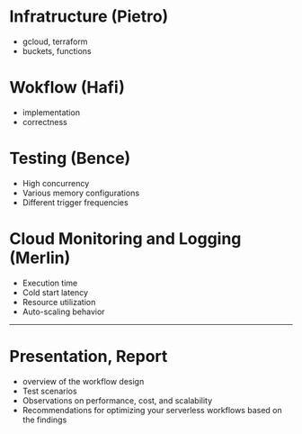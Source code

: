 # Infratructure (Pietro)
- gcloud, terraform
- buckets, functions

# Wokflow (Hafi)
- implementation
- correctness

# Testing (Bence)
- High concurrency
- Various memory configurations
- Different trigger frequencies

# Cloud Monitoring and Logging (Merlin)
- Execution time
- Cold start latency
- Resource utilization
- Auto-scaling behavior

---

# Presentation, Report
- overview of the workflow design
- Test scenarios
- Observations on performance, cost, and scalability
- Recommendations for optimizing your serverless workflows based on the findings